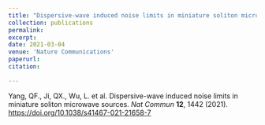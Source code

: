 ```yaml
---
title: "Dispersive-wave induced noise limits in miniature soliton microwave sources"
collection: publications
permalink: 
excerpt: 
date: 2021-03-04
venue: 'Nature Communications'
paperurl: 
citation: 

---
```

Yang, QF., Ji, QX., Wu, L. et al. Dispersive-wave induced noise limits in miniature soliton microwave sources. <i>Nat Commun</i> <b>12</b>, 1442 (2021). <a href="https://doi.org/10.1038/s41467-021-21658-7" target="_blank">https://doi.org/10.1038/s41467-021-21658-7</a>
